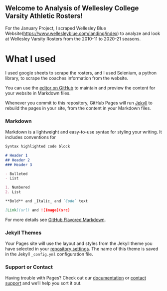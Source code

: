 ## Welcome to Analysis of Wellesley College Varsity Athletic Rosters!

For the January Project, I scraped Wellesley Blue Website(https://www.wellesleyblue.com/landing/index) to analyze and look at Wellesley Varsity Rosters from the 2010-11 to 2020-21 seasons. 

# What I used

I used google sheets to scrape the rosters, and I used Selenium, a python library, to scrape the coaches information from the website. 


You can use the [editor on GitHub](https://github.com/abullensmith/WellsAthletics/edit/gh-pages/index.md) to maintain and preview the content for your website in Markdown files.

Whenever you commit to this repository, GitHub Pages will run [Jekyll](https://jekyllrb.com/) to rebuild the pages in your site, from the content in your Markdown files.

### Markdown

Markdown is a lightweight and easy-to-use syntax for styling your writing. It includes conventions for

```markdown
Syntax highlighted code block

# Header 1
## Header 2
### Header 3

- Bulleted
- List

1. Numbered
2. List

**Bold** and _Italic_ and `Code` text

[Link](url) and ![Image](src)
```

For more details see [GitHub Flavored Markdown](https://guides.github.com/features/mastering-markdown/).

### Jekyll Themes

Your Pages site will use the layout and styles from the Jekyll theme you have selected in your [repository settings](https://github.com/abullensmith/WellsAthletics/settings). The name of this theme is saved in the Jekyll `_config.yml` configuration file.

### Support or Contact

Having trouble with Pages? Check out our [documentation](https://docs.github.com/categories/github-pages-basics/) or [contact support](https://support.github.com/contact) and we’ll help you sort it out.
